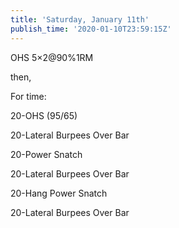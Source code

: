 ```yaml
---
title: 'Saturday, January 11th'
publish_time: '2020-01-10T23:59:15Z'
---
```


OHS 5×2\@90%1RM

then,

For time:

20-OHS (95/65)

20-Lateral Burpees Over Bar

20-Power Snatch

20-Lateral Burpees Over Bar

20-Hang Power Snatch

20-Lateral Burpees Over Bar
